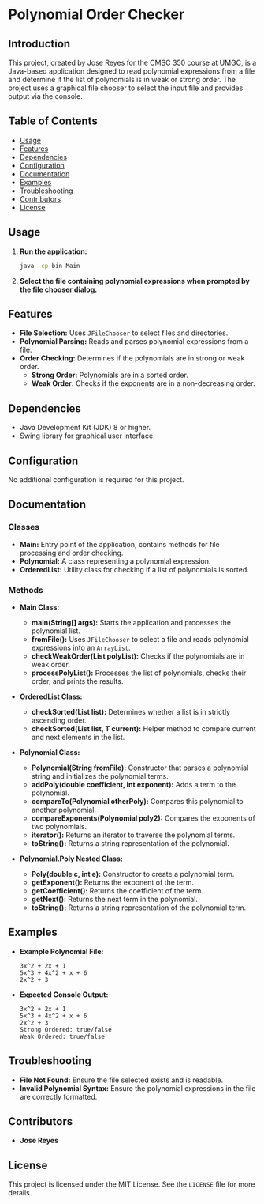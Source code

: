 # Polynomial Order Checker

## Introduction

This project, created by Jose Reyes for the CMSC 350 course at UMGC, is a Java-based application designed to read polynomial expressions from a file and determine if the list of polynomials is in weak or strong order. The project uses a graphical file chooser to select the input file and provides output via the console.

## Table of Contents

- [Usage](#usage)
- [Features](#features)
- [Dependencies](#dependencies)
- [Configuration](#configuration)
- [Documentation](#documentation)
- [Examples](#examples)
- [Troubleshooting](#troubleshooting)
- [Contributors](#contributors)
- [License](#license)

## Usage

1. **Run the application:**

    ```bash
    java -cp bin Main
    ```

2. **Select the file containing polynomial expressions when prompted by the file chooser dialog.**

## Features

- **File Selection:** Uses `JFileChooser` to select files and directories.
- **Polynomial Parsing:** Reads and parses polynomial expressions from a file.
- **Order Checking:** Determines if the polynomials are in strong or weak order.
  - **Strong Order:** Polynomials are in a sorted order.
  - **Weak Order:** Checks if the exponents are in a non-decreasing order.

## Dependencies

- Java Development Kit (JDK) 8 or higher.
- Swing library for graphical user interface.

## Configuration

No additional configuration is required for this project.

## Documentation

### Classes

- **Main:** Entry point of the application, contains methods for file processing and order checking.
- **Polynomial:** A class representing a polynomial expression.
- **OrderedList:** Utility class for checking if a list of polynomials is sorted.

### Methods

- **Main Class:**
  - **main(String[] args):** Starts the application and processes the polynomial list.
  - **fromFile():** Uses `JFileChooser` to select a file and reads polynomial expressions into an `ArrayList`.
  - **checkWeakOrder(List<Polynomial> polyList):** Checks if the polynomials are in weak order.
  - **processPolyList():** Processes the list of polynomials, checks their order, and prints the results.

- **OrderedList Class:**
  - **checkSorted(List<T> list):** Determines whether a list is in strictly ascending order.
  - **checkSorted(List<T> list, T current):** Helper method to compare current and next elements in the list.

- **Polynomial Class:**
  - **Polynomial(String fromFile):** Constructor that parses a polynomial string and initializes the polynomial terms.
  - **addPoly(double coefficient, int exponent):** Adds a term to the polynomial.
  - **compareTo(Polynomial otherPoly):** Compares this polynomial to another polynomial.
  - **compareExponents(Polynomial poly2):** Compares the exponents of two polynomials.
  - **iterator():** Returns an iterator to traverse the polynomial terms.
  - **toString():** Returns a string representation of the polynomial.

- **Polynomial.Poly Nested Class:**
  - **Poly(double c, int e):** Constructor to create a polynomial term.
  - **getExponent():** Returns the exponent of the term.
  - **getCoefficient():** Returns the coefficient of the term.
  - **getNext():** Returns the next term in the polynomial.
  - **toString():** Returns a string representation of the polynomial term.

## Examples

- **Example Polynomial File:**
    ```
    3x^2 + 2x + 1
    5x^3 + 4x^2 + x + 6
    2x^2 + 3
    ```

- **Expected Console Output:**
    ```
    3x^2 + 2x + 1
    5x^3 + 4x^2 + x + 6
    2x^2 + 3
    Strong Ordered: true/false
    Weak Ordered: true/false
    ```

## Troubleshooting

- **File Not Found:** Ensure the file selected exists and is readable.
- **Invalid Polynomial Syntax:** Ensure the polynomial expressions in the file are correctly formatted.

## Contributors

- **Jose Reyes**

## License

This project is licensed under the MIT License. See the `LICENSE` file for more details.
